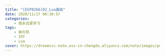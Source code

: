 ```yaml
---
title: "[ESP8266]02_Lua基础"
date: 2020/11/17 00:36:57
categories: 
    - 我永远爱学习
tags: 
    - 单片机
    - IOT
    - Lua
cover: https://dreamccc-note.oss-cn-chengdu.aliyuncs.com/note/images/posts/[ESP8266]02_Lua基础/title_s.jpg
---
```

